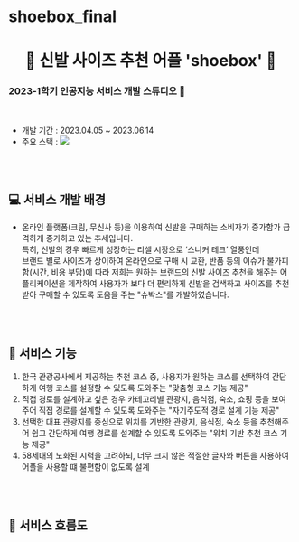 # shoebox_final

<h1 align="center">👟 신발 사이즈 추천 어플 'shoebox' 🥾  </h1>
<h3> 2023-1학기 인공지능 서비스 개발 스튜디오 🏫 </h3>
<br />

- 개발 기간 : 2023.04.05 ~ 2023.06.14
- 주요 스택 : <img src="https://img.shields.io/badge/Python-3776AB?style=for-the-badge&logo=appveyor&logo=Python&logoColor=white" />

<br />
<br />

## 💻 서비스 개발 배경
- 온라인 플랫폼(크림, 무신사 등)을 이용하여 신발을 구매하는 소비자가 증가함가 급격하게 증가하고 있는 추세입니다. <br /> 특히, 신발의 경우 빠르게 성장하는 리셀 시장으로 ‘스니커 테크’ 열풍인데 <br /> 브랜드 별로 사이즈가 상이하여 온라인으로 구매 시 교환, 반품 등의 이슈가 불가피함(시간, 비용 부담)에 따라 저희는 원하는 브랜드의 신발 사이즈 추천을 해주는 어플리케이션을 제작하여 사용자가 보다 더 편리하게 신발을 검색하고 사이즈를 추천 받아 구매할 수 있도록 도움을 주는 "슈박스"를 개발하였습니다.

 <br />
 <br />
 
## 📌 서비스 기능
1. 한국 관광공사에서 제공하는 추천 코스 중, 사용자가 원하는 코스를 선택하여 간단하게 여행 코스를 설정할 수 있도록 도와주는 "맞춤형 코스 기능 제공"
2. 직접 경로를 설계하고 싶은 경우 카테고리별 관광지, 음식점, 숙소, 쇼핑 등을 보여주어 직접 경로를 설계할 수 있도록 도와주는 "자기주도적 경로 설계 기능 제공"
3. 선택한 대표 관광지를 중심으로 위치를 기반한 관광지, 음식점, 숙소 등을 추천해주어 쉽고 간단하게 여행 경로를 설계할 수 있도록 도와주는 "위치 기반 추천 코스 기능 제공"
4. 58세대의 노화된 시력을 고려하되, 너무 크지 않은 적절한 글자와 버튼을 사용하여 어플을 사용할 떄 불편함이 없도록 설계
<p align="center">
 
 <br />
 <br />

## 📝 서비스 흐름도
<p align="center">
 
<br />
<br />

